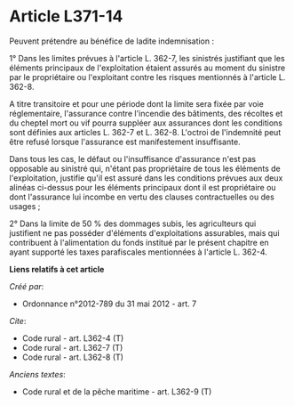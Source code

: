 # Article L371-14

Peuvent prétendre au bénéfice de ladite indemnisation : 

1° Dans les limites prévues à l'article L. 362-7, les sinistrés justifiant que les éléments principaux de l'exploitation
étaient assurés au moment du sinistre par le propriétaire ou l'exploitant contre les risques mentionnés à l'article L.
362-8. 

A titre transitoire et pour une période dont la limite sera fixée par voie réglementaire, l'assurance contre l'incendie des
bâtiments, des récoltes et du cheptel mort ou vif pourra suppléer aux assurances dont les conditions sont définies aux
articles L. 362-7 et L. 362-8. L'octroi de l'indemnité peut être refusé lorsque l'assurance est manifestement insuffisante. 

Dans tous les cas, le défaut ou l'insuffisance d'assurance n'est pas opposable au sinistré qui, n'étant pas propriétaire de
tous les éléments de l'exploitation, justifie qu'il est assuré dans les conditions prévues aux deux alinéas ci-dessus pour
les éléments principaux dont il est propriétaire ou dont l'assurance lui incombe en vertu des clauses contractuelles ou des
usages ; 

2° Dans la limite de 50 % des dommages subis, les agriculteurs qui justifient ne pas posséder d'éléments d'exploitations
assurables, mais qui contribuent à l'alimentation du fonds institué par le présent chapitre en ayant supporté les taxes
parafiscales mentionnées à l'article L. 362-4.

**Liens relatifs à cet article**

_Créé par_:

  - Ordonnance n°2012-789 du 31 mai 2012 - art. 7

_Cite_:

  - Code rural - art. L362-4 (T)
  - Code rural - art. L362-7 (T)
  - Code rural - art. L362-8 (T)

_Anciens textes_:

  - Code rural et de la pêche maritime - art. L362-9 (T)

